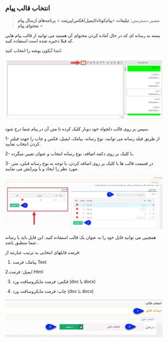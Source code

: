 ﻿## انتخاب قالب پیام

> مسیر دسترسی:  **تبلیغات** >**پیام‌کوتاه/ایمیل/فکس/پرینت** > **برنامه‌های ارسال پیام** > **محتوای پیام** 

بسته به رسانه ای که در حال آماده کردن محتوای آن هستید می توانید از قالب پیام هایی که قبلا ذخیره شده است استفاده کنید.

ابتدا آیکون پوشه را انتخاب کنید.

![](TemplateSelection1.png)

سپس بر روی قالب دلخواه خود دوبار کلیک کرده تا متن آن در پیام شما درج شود.

1- از طریق فیلد رسانه می توانید، نوع رسانه، پیامک، ایمیل، فکس و چاپ  را جهت فیلتر کردن انتخاب نمایید.

2- با کلیک بر روی دکمه اضافه، نوع رسانه انتخاب و عنوان تعیین میگردد.

3- در قسمت قالب ها با کلیک بر روی اضافه کردن، با توجه به نوع رسانه قبلی، متن مورد نظر را ایجاد و یا ویرایش می نمایید.

![](TemplateSelection2.png)

همچنین می توانید فایل خود را به عنوان یک قالب استفاده کنید. این فایل باید با رسانه شما منطبق باشد .

فرمت فایلهای انتخابی به ترتیب عبارتند از:

1. پیامک:  فرمت Text

2.ایمیل: فرمت Html

3. فکس: فرمت مایکروسافت ورد (doc یا docx)

4. چاپ: فرمت مایکروسافت ورد (doc یا docx)

![](TemplateSelection3.png)




